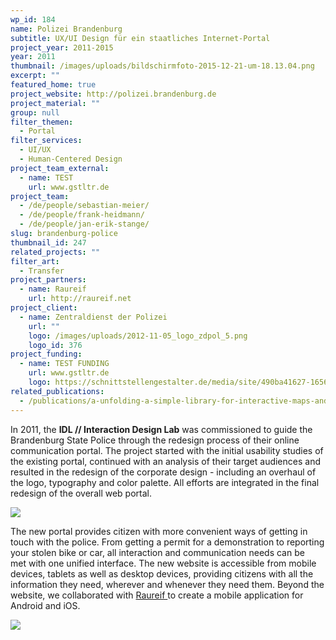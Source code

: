 ```yaml
---
wp_id: 184
name: Polizei Brandenburg
subtitle: UX/UI Design für ein staatliches Internet-Portal
project_year: 2011-2015
year: 2011
thumbnail: /images/uploads/bildschirmfoto-2015-12-21-um-18.13.04.png
excerpt: ""
featured_home: true
project_website: http://polizei.brandenburg.de
project_material: ""
group: null
filter_themen:
  - Portal
filter_services:
  - UI/UX
  - Human-Centered Design
project_team_external:
  - name: TEST
    url: www.gstltr.de
project_team:
  - /de/people/sebastian-meier/
  - /de/people/frank-heidmann/
  - /de/people/jan-erik-stange/
slug: brandenburg-police
thumbnail_id: 247
related_projects: ""
filter_art:
  - Transfer
project_partners:
  - name: Raureif
    url: http://raureif.net
project_client:
  - name: Zentraldienst der Polizei
    url: ""
    logo: /images/uploads/2012-11-05_logo_zdpol_5.png
    logo_id: 376
project_funding:
  - name: TEST FUNDING
    url: www.gstltr.de
    logo: https://schnittstellengestalter.de/media/site/490ba41627-1656067895/schnittstellengestalter-logo-dark.svg
related_publications:
  - /publications/a-unfolding-a-simple-library-for-interactive-maps-and-geovisualizations-in-processing/
---
```

In 2011, the **IDL // Interaction Design Lab** was commissioned to guide the Brandenburg State Police through the redesign process of their online communication portal. The project started with the initial usability studies of the existing portal, continued with an analysis of their target audiences and resulted in the redesign of the corporate design - including an overhaul of the logo, typography and color palette. All efforts are integrated in the final redesign of the overall web portal.

![](/images/uploads/bildschirmfoto-2015-12-21-um-18.13.30.png)

The new portal provides citizen with more convenient ways of getting in touch with the police. From getting a permit for a demonstration to reporting your stolen bike or car, all interaction and communication needs can be met with one unified interface. The new website is accessible from mobile devices, tablets as well as desktop devices, providing citizens with all the information they need, wherever and whenever they need them. Beyond the website, we collaborated with [Raureif ](http://raureif.net)to create a mobile application for Android and iOS.

![](/images/uploads/bildschirmfoto-2015-12-21-um-18.18.43.png)